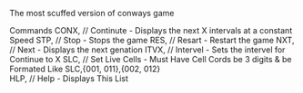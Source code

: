 The most scuffed version of conways game

Commands
CONX, // Continute - Displays the next X intervals at a constant Speed
STP, // Stop - Stops the game
RES, // Resart - Restart the game
NXT, // Next - Displays the next genation
ITVX, // Intervel - Sets the intervel for Continue to X
SLC, // Set Live Cells - Must Have Cell Cords be 3 digits & be Formated Like SLC,{001, 011},{002, 012}      
HLP, // Help - Displays This List
